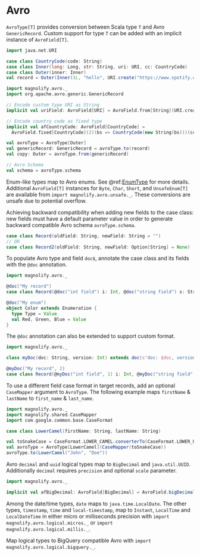 # Avro

`AvroType[T]` provides conversion between Scala type `T` and Avro `GenericRecord`. Custom support for type `T` can be added with an implicit instance of `AvroField[T]`.

```scala mdoc:compile-only
import java.net.URI

case class CountryCode(code: String)
case class Inner(long: Long, str: String, uri: URI, cc: CountryCode)
case class Outer(inner: Inner)
val record = Outer(Inner(1L, "hello", URI.create("https://www.spotify.com"), CountryCode("US")))

import magnolify.avro._
import org.apache.avro.generic.GenericRecord

// Encode custom type URI as String
implicit val uriField: AvroField[URI] = AvroField.from[String](URI.create)(_.toString)

// Encode country code as fixed type
implicit val afCountryCode: AvroField[CountryCode] =
  AvroField.fixed[CountryCode](2)(bs => CountryCode(new String(bs)))(cc => cc.code.getBytes)

val avroType = AvroType[Outer]
val genericRecord: GenericRecord = avroType.to(record)
val copy: Outer = avroType.from(genericRecord)

// Avro Schema
val schema = avroType.schema
```

Enum-like types map to Avro enums. See @ref:[EnumType](enums.md) for more details. Additional `AvroField[T]` instances for `Byte`, `Char`, `Short`, and `UnsafeEnum[T]` are available from `import magnolify.avro.unsafe._`. These conversions are unsafe due to potential overflow.

Achieving backward compatibility when adding new fields to the case class: new fields must have a default parameter value in order to generate backward compatible Avro schema `avroType.schema`.

```scala mdoc:compile-only
case class Record(oldField: String, newField: String = "")
// OR
case class Record2(oldField: String, newField: Option[String] = None)
```

To populate Avro type and field `doc`s, annotate the case class and its fields with the `@doc` annotation.

```scala mdoc:compile-only
import magnolify.avro._

@doc("My record")
case class Record(@doc("int field") i: Int, @doc("string field") s: String)

@doc("My enum")
object Color extends Enumeration {
  type Type = Value
  val Red, Green, Blue = Value
}
```

The `@doc` annotation can also be extended to support custom format.

```scala mdoc:compile-only
import magnolify.avro._

class myDoc(doc: String, version: Int) extends doc(s"doc: $doc, version: $version")

@myDoc("My record", 2)
case class Record(@myDoc("int field", 1) i: Int, @myDoc("string field", 2) s: String)
```

To use a different field case format in target records, add an optional `CaseMapper` argument to `AvroType`. The following example maps `firstName` & `lastName` to `first_name` & `last_name`.

```scala mdoc:compile-only
import magnolify.avro._
import magnolify.shared.CaseMapper
import com.google.common.base.CaseFormat

case class LowerCamel(firstName: String, lastName: String)

val toSnakeCase = CaseFormat.LOWER_CAMEL.converterTo(CaseFormat.LOWER_UNDERSCORE).convert _
val avroType = AvroType[LowerCamel](CaseMapper(toSnakeCase))
avroType.to(LowerCamel("John", "Doe"))
```

Avro `decimal` and `uuid` logical types map to `BigDecimal` and `java.util.UUID`. Additionally `decimal` requires `precision` and optional `scale` parameter.

```scala mdoc:compile-only
import magnolify.avro._

implicit val afBigDecimal: AvroField[BigDecimal] = AvroField.bigDecimal(20, 4)
```

Among the date/time types, `date` maps to `java.time.LocalDate`. The other types, `timestamp`, `time` and `local-timestamp`, map to `Instant`, `LocalTime` and `LocalDateTime` in either micro or milliseconds precision with `import magnolify.avro.logical.micros._` or `import magnolify.avro.logical.millis._`.

Map logical types to BigQuery compatible Avro with `import magnolify.avro.logical.bigquery._`.
